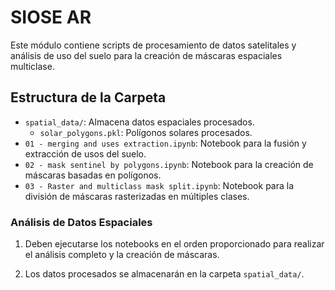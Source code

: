 # SIOSE AR

Este módulo contiene scripts de procesamiento de datos satelitales y análisis de uso del suelo para la creación de máscaras espaciales multiclase.

## Estructura de la Carpeta
- `spatial_data/`: Almacena datos espaciales procesados.
  - `solar_polygons.pkl`: Polígonos solares procesados.
- `01 - merging and uses extraction.ipynb`: Notebook para la fusión y extracción de usos del suelo.
- `02 - mask sentinel by polygons.ipynb`: Notebook para la creación de máscaras basadas en polígonos.
- `03 - Raster and multiclass mask split.ipynb`: Notebook para la división de máscaras rasterizadas en múltiples clases.

### Análisis de Datos Espaciales
1. Deben ejecutarse los notebooks en el orden proporcionado para realizar el análisis completo y la creación de máscaras.

2. Los datos procesados se almacenarán en la carpeta `spatial_data/`.
